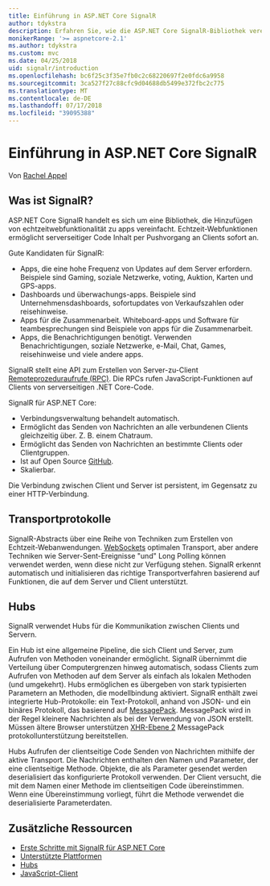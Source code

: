 ```yaml
---
title: Einführung in ASP.NET Core SignalR
author: tdykstra
description: Erfahren Sie, wie die ASP.NET Core SignalR-Bibliothek vereinfacht das Hinzufügen von Echtzeitfunktionalität für apps.
monikerRange: '>= aspnetcore-2.1'
ms.author: tdykstra
ms.custom: mvc
ms.date: 04/25/2018
uid: signalr/introduction
ms.openlocfilehash: bc6f25c3f35e7fb0c2c68220697f2e0fdc6a9958
ms.sourcegitcommit: 3ca527f27c88cfc9d04688db5499e372fbc2c775
ms.translationtype: MT
ms.contentlocale: de-DE
ms.lasthandoff: 07/17/2018
ms.locfileid: "39095388"
---
```

# <a name="introduction-to-aspnet-core-signalr"></a>Einführung in ASP.NET Core SignalR

Von [Rachel Appel](https://twitter.com/rachelappel)

## <a name="what-is-signalr"></a>Was ist SignalR?

ASP.NET Core SignalR handelt es sich um eine Bibliothek, die Hinzufügen von echtzeitwebfunktionalität zu apps vereinfacht. Echtzeit-Webfunktionen ermöglicht serverseitiger Code Inhalt per Pushvorgang an Clients sofort an.

Gute Kandidaten für SignalR:

* Apps, die eine hohe Frequenz von Updates auf dem Server erfordern. Beispiele sind Gaming, soziale Netzwerke, voting, Auktion, Karten und GPS-apps.
* Dashboards und überwachungs-apps. Beispiele sind Unternehmensdashboards, sofortupdates von Verkaufszahlen oder reisehinweise.
* Apps für die Zusammenarbeit. Whiteboard-apps und Software für teambesprechungen sind Beispiele von apps für die Zusammenarbeit.
* Apps, die Benachrichtigungen benötigt. Verwenden Benachrichtigungen, soziale Netzwerke, e-Mail, Chat, Games, reisehinweise und viele andere apps.

SignalR stellt eine API zum Erstellen von Server-zu-Client [Remoteprozeduraufrufe (RPC)](https://wikipedia.org/wiki/Remote_procedure_call). Die RPCs rufen JavaScript-Funktionen auf Clients von serverseitigen .NET Core-Code.

SignalR für ASP.NET Core:

* Verbindungsverwaltung behandelt automatisch.
* Ermöglicht das Senden von Nachrichten an alle verbundenen Clients gleichzeitig über. Z. B. einem Chatraum.
* Ermöglicht das Senden von Nachrichten an bestimmte Clients oder Clientgruppen.
* Ist auf Open Source [GitHub](https://github.com/aspnet/signalr).
* Skalierbar.

Die Verbindung zwischen Client und Server ist persistent, im Gegensatz zu einer HTTP-Verbindung.

## <a name="transports"></a>Transportprotokolle

SignalR-Abstracts über eine Reihe von Techniken zum Erstellen von Echtzeit-Webanwendungen. [WebSockets](https://tools.ietf.org/html/rfc7118) optimalen Transport, aber andere Techniken wie Server-Sent-Ereignisse "und" Long Polling können verwendet werden, wenn diese nicht zur Verfügung stehen. SignalR erkennt automatisch und initialisieren das richtige Transportverfahren basierend auf Funktionen, die auf dem Server und Client unterstützt.

## <a name="hubs"></a>Hubs

SignalR verwendet Hubs für die Kommunikation zwischen Clients und Servern.

Ein Hub ist eine allgemeine Pipeline, die sich Client und Server, zum Aufrufen von Methoden voneinander ermöglicht. SignalR übernimmt die Verteilung über Computergrenzen hinweg automatisch, sodass Clients zum Aufrufen von Methoden auf dem Server als einfach als lokalen Methoden (und umgekehrt). Hubs ermöglichen es übergeben von stark typisierten Parametern an Methoden, die modellbindung aktiviert. SignalR enthält zwei integrierte Hub-Protokolle: ein Text-Protokoll, anhand von JSON- und ein binäres Protokoll, das basierend auf [MessagePack](https://msgpack.org/).  MessagePack wird in der Regel kleinere Nachrichten als bei der Verwendung von JSON erstellt. Müssen ältere Browser unterstützen [XHR-Ebene 2](https://caniuse.com/#feat=xhr2) MessagePack protokollunterstützung bereitstellen.

Hubs Aufrufen der clientseitige Code Senden von Nachrichten mithilfe der aktive Transport. Die Nachrichten enthalten den Namen und Parameter, der eine clientseitige Methode. Objekte, die als Parameter gesendet werden deserialisiert das konfigurierte Protokoll verwenden. Der Client versucht, die mit dem Namen einer Methode im clientseitigen Code übereinstimmen. Wenn eine Übereinstimmung vorliegt, führt die Methode verwendet die deserialisierte Parameterdaten.

## <a name="additional-resources"></a>Zusätzliche Ressourcen

* [Erste Schritte mit SignalR für ASP.NET Core](xref:tutorials/signalr)
* [Unterstützte Plattformen](xref:signalr/supported-platforms)
* [Hubs](xref:signalr/hubs)
* [JavaScript-Client](xref:signalr/javascript-client)
